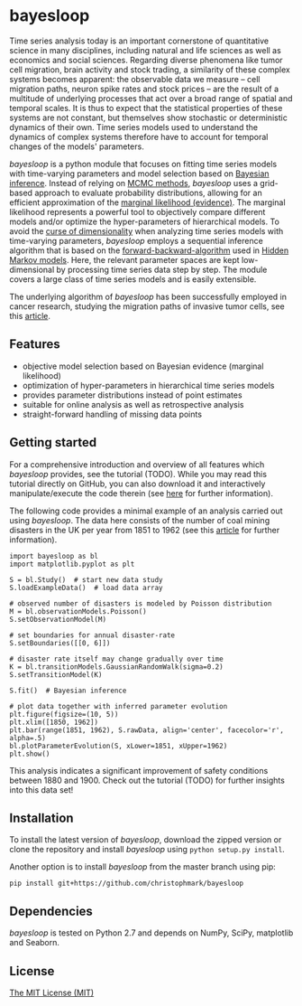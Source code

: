 # bayesloop
Time series analysis today is an important cornerstone of quantitative science in many disciplines, including natural and life sciences as well as economics and social sciences. Regarding diverse phenomena like tumor cell migration, brain activity and stock trading, a similarity of these complex systems becomes apparent: the observable data we measure – cell migration paths, neuron spike rates and stock prices – are the result of a multitude of underlying processes that act over a broad range of spatial and temporal scales. It is thus to expect that the statistical properties of these systems are not constant, but themselves show stochastic or deterministic dynamics of their own. Time series models used to understand the dynamics of complex systems therefore have to account for temporal changes of the models' parameters.

*bayesloop* is a python module that focuses on fitting time series models with time-varying parameters and model selection based on [Bayesian inference](https://cocosci.berkeley.edu/tom/papers/tutorial.pdf). Instead of relying on [MCMC methods](http://www.cs.ubc.ca/~arnaud/andrieu_defreitas_doucet_jordan_intromontecarlomachinelearning.pdf), *bayesloop* uses a grid-based approach to evaluate probability distributions, allowing for an efficient approximation of the [marginal likelihood (evidence)](http://alumni.media.mit.edu/~tpminka/statlearn/demo/). The marginal likelihood represents a powerful tool to objectively compare different models and/or optimize the hyper-parameters of hierarchical models. To avoid the [curse of dimensionality](https://en.wikipedia.org/wiki/Curse_of_dimensionality) when analyzing time series models with time-varying parameters, *bayesloop* employs a sequential inference algorithm that is based on the [forward-backward-algorithm](https://en.wikipedia.org/wiki/Forward%E2%80%93backward_algorithm) used in [Hidden Markov models](http://www.cs.sjsu.edu/~stamp/RUA/HMM.pdf). Here, the relevant parameter spaces are kept low-dimensional by processing time series data step by step. The module covers a large class of time series models and is easily extensible.

The underlying algorithm of *bayesloop* has been successfully employed in cancer research, studying the migration paths of invasive tumor cells, see this [article](http://www.nature.com/articles/ncomms8516).

## Features
* objective model selection based on Bayesian evidence (marginal likelihood)
* optimization of hyper-parameters in hierarchical time series models
* provides parameter distributions instead of point estimates
* suitable for online analysis as well as retrospective analysis
* straight-forward handling of missing data points

## Getting started
For a comprehensive introduction and overview of all features which *bayesloop* provides, see the tutorial (TODO). While you may read this tutorial directly on GitHub, you can also download it and interactively manipulate/execute the code therein (see [here](https://ipython.org/ipython-doc/3/notebook/notebook.html#starting-the-notebook-server) for further information).

The following code provides a minimal example of an analysis carried out using *bayesloop*. The data here consists of the number of coal mining disasters in the UK per year from 1851 to 1962 (see this [article](http://www.dima.unige.it/~riccomag/Teaching/ProcessiStocastici/coal-mining-disaster-original%20paper.pdf) for further information).
```
import bayesloop as bl
import matplotlib.pyplot as plt

S = bl.Study()  # start new data study
S.loadExampleData()  # load data array

# observed number of disasters is modeled by Poisson distribution
M = bl.observationModels.Poisson()
S.setObservationModel(M)

# set boundaries for annual disaster-rate
S.setBoundaries([[0, 6]])

# disaster rate itself may change gradually over time
K = bl.transitionModels.GaussianRandomWalk(sigma=0.2)
S.setTransitionModel(K)

S.fit()  # Bayesian inference

# plot data together with inferred parameter evolution
plt.figure(figsize=(10, 5))
plt.xlim([1850, 1962])
plt.bar(range(1851, 1962), S.rawData, align='center', facecolor='r', alpha=.5)
bl.plotParameterEvolution(S, xLower=1851, xUpper=1962)
plt.show()
```
This analysis indicates a significant improvement of safety conditions between 1880 and 1900. Check out the tutorial (TODO) for further insights into this data set!

## Installation
To install the latest version of *bayesloop*, download the zipped version or clone the repository and install *bayesloop* using `python setup.py install`.

Another option is to install *bayesloop* from the master branch using pip:
```
pip install git+https://github.com/christophmark/bayesloop
```

## Dependencies
*bayesloop* is tested on Python 2.7 and depends on NumPy, SciPy, matplotlib and Seaborn.

## License
[The MIT License (MIT)](https://github.com/christophmark/bayesloop/blob/master/LICENSE)

